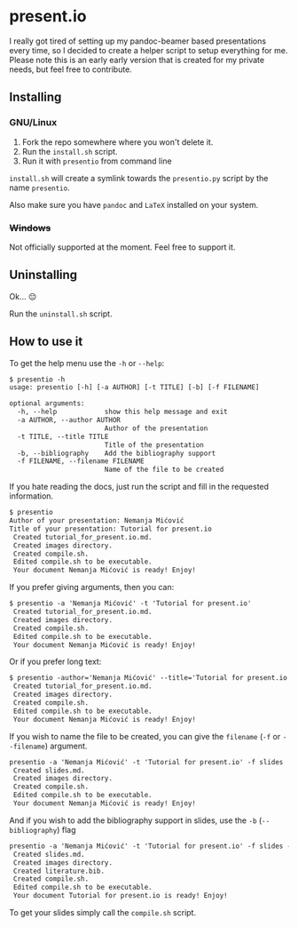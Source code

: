 # present.io

I really got tired of setting up my pandoc-beamer based presentations every time,
so I decided to create a helper script to setup everything for me. Please note
this is an early early version that is created for my private needs, but feel free to contribute.

## Installing

### GNU/Linux

1. Fork the repo somewhere where you won't delete it.
2. Run the `install.sh` script.
3. Run it with `presentio` from command line

`install.sh` will create a symlink towards the `presentio.py` script by
the name `presentio`.

Also make sure you have `pandoc` and `LaTeX` installed on your system.

### ~~Windows~~
Not officially supported at the moment. Feel free to support it.

## Uninstalling
Ok... :pensive:

Run the `uninstall.sh` script.

## How to use it
To get the help menu use the `-h` or `--help`:
```txt
$ presentio -h
usage: presentio [-h] [-a AUTHOR] [-t TITLE] [-b] [-f FILENAME]

optional arguments:
  -h, --help            show this help message and exit
  -a AUTHOR, --author AUTHOR
                        Author of the presentation
  -t TITLE, --title TITLE
                        Title of the presentation
  -b, --bibliography    Add the bibliography support
  -f FILENAME, --filename FILENAME
                        Name of the file to be created

```

If you hate reading the docs, just run the script
and fill in the requested information.

```txt
$ presentio
Author of your presentation: Nemanja Mićović
Title of your presentation: Tutorial for present.io
 Created tutorial_for_present.io.md. 
 Created images directory. 
 Created compile.sh. 
 Edited compile.sh to be executable. 
 Your document Nemanja Mićović is ready! Enjoy!
```

If you prefer giving arguments, then you can:

```txt
$ presentio -a 'Nemanja Mićović' -t 'Tutorial for present.io'
 Created tutorial_for_present.io.md. 
 Created images directory. 
 Created compile.sh. 
 Edited compile.sh to be executable. 
 Your document Nemanja Mićović is ready! Enjoy! 
```

Or if you prefer long text:

```txt
$ presentio -author='Nemanja Mićović' --title='Tutorial for present.io'
 Created tutorial_for_present.io.md. 
 Created images directory. 
 Created compile.sh. 
 Edited compile.sh to be executable. 
 Your document Nemanja Mićović is ready! Enjoy! 
```

If you wish to name the file to be created,
you can give the `filename` (`-f` or `--filename`) argument.

```txt
presentio -a 'Nemanja Mićović' -t 'Tutorial for present.io' -f slides
 Created slides.md. 
 Created images directory. 
 Created compile.sh. 
 Edited compile.sh to be executable. 
 Your document Nemanja Mićović is ready! Enjoy!
```

And if you wish to add the bibliography support in slides, use the `-b` (`--bibliography`) flag

```txt
presentio -a 'Nemanja Mićović' -t 'Tutorial for present.io' -f slides -b
 Created slides.md. 
 Created images directory. 
 Created literature.bib. 
 Created compile.sh. 
 Edited compile.sh to be executable. 
 Your document Tutorial for present.io is ready! Enjoy! 
```

To get your slides simply call the `compile.sh` script.
